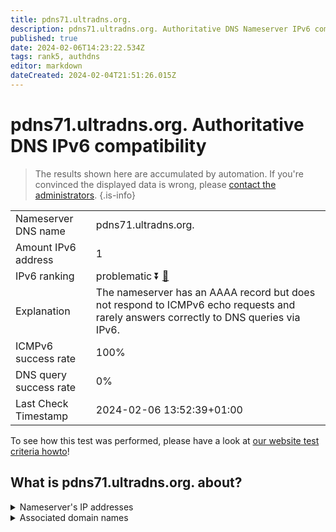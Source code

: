 ```yaml
---
title: pdns71.ultradns.org.
description: pdns71.ultradns.org. Authoritative DNS Nameserver IPv6 compatibility
published: true
date: 2024-02-06T14:23:22.534Z
tags: rank5, authdns
editor: markdown
dateCreated: 2024-02-04T21:51:26.015Z
---
```


# pdns71.ultradns.org. Authoritative DNS IPv6 compatibility

> The results shown here are accumulated by automation. If you're convinced the displayed data is wrong, please [contact the administrators](/howto/chat). 
{.is-info}




|   |   |
| - | - |
| Nameserver DNS name | pdns71.ultradns.org.
| Amount IPv6 address | 1
| IPv6 ranking | problematic :arrow_double_down: [🔗](/howto/ranking) |
| Explanation | The nameserver has an AAAA record but does not respond to ICMPv6 echo requests and rarely answers correctly to DNS queries via IPv6. |
| ICMPv6 success rate | 100%|
| DNS query success rate | 0% |
| Last Check Timestamp | 2024-02-06 13:52:39+01:00 |

To see how this test was performed, please have a look at [our website test criteria howto](/howto/testcriteria/authdns)!


## What is pdns71.ultradns.org. about?




<details>
<summary>Nameserver's IP addresses</summary>

2001:502:4612::6b

</details>



<details>
<summary>Associated domain names</summary>

www.sonycrackle.com

</details>
